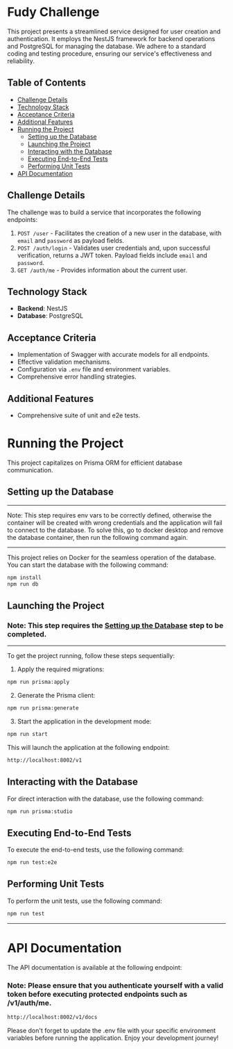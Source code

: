 # Fudy Challenge

This project presents a streamlined service designed for user creation and authentication. It employs the NestJS framework for backend operations and PostgreSQL for managing the database. We adhere to a standard coding and testing procedure, ensuring our service's effectiveness and reliability.

## Table of Contents

- [Challenge Details](#challenge-details)
- [Technology Stack](#technology-stack)
- [Acceptance Criteria](#acceptance-criteria)
- [Additional Features](#additional-features)
- [Running the Project](#running-the-project)
  - [Setting up the Database](#setting-up-the-database)
  - [Launching the Project](#launching-the-project)
  - [Interacting with the Database](#interacting-with-the-database)
  - [Executing End-to-End Tests](#executing-end-to-end-tests)
  - [Performing Unit Tests](#performing-unit-tests)
- [API Documentation](#api-documentation)

## Challenge Details

The challenge was to build a service that incorporates the following endpoints:

1. `POST /user` - Facilitates the creation of a new user in the database, with `email` and `password` as payload fields.
2. `POST /auth/login` - Validates user credentials and, upon successful verification, returns a JWT token. Payload fields include `email` and `password`.
3. `GET /auth/me` - Provides information about the current user.

## Technology Stack

- **Backend**: NestJS
- **Database**: PostgreSQL

## Acceptance Criteria

- Implementation of Swagger with accurate models for all endpoints.
- Effective validation mechanisms.
- Configuration via `.env` file and environment variables.
- Comprehensive error handling strategies.

## Additional Features

- Comprehensive suite of unit and e2e tests.

# Running the Project

This project capitalizes on Prisma ORM for efficient database communication.

## Setting up the Database

<hr/>
Note: This step requires env vars to be correctly defined, otherwise the container will be created with wrong credentials and the application will fail to connect to the database. To solve this, go to docker desktop and remove the database container, then run the following command again.
<hr/>

This project relies on Docker for the seamless operation of the database. You can start the database with the following command:

```bash
npm install
npm run db
```

## Launching the Project

### Note: This step requires the [Setting up the Database](#setting-up-the-database) step to be completed.

<hr/>

To get the project running, follow these steps sequentially:

1. Apply the required migrations:

```bash
npm run prisma:apply
```

2. Generate the Prisma client:

```bash
npm run prisma:generate
```

3. Start the application in the development mode:

```bash
npm run start
```

This will launch the application at the following endpoint:

```bash
http://localhost:8002/v1
```

## Interacting with the Database

For direct interaction with the database, use the following command:

```bash
npm run prisma:studio
```

## Executing End-to-End Tests

To execute the end-to-end tests, use the following command:

```bash
npm run test:e2e
```

## Performing Unit Tests

To perform the unit tests, use the following command:

```bash
npm run test
```

<hr/>

# API Documentation

The API documentation is available at the following endpoint:

### Note: Please ensure that you authenticate yourself with a valid token before executing protected endpoints such as /v1/auth/me.

```bash
http://localhost:8002/v1/docs
```

Please don't forget to update the .env file with your specific environment variables before running the application. Enjoy your development journey!
